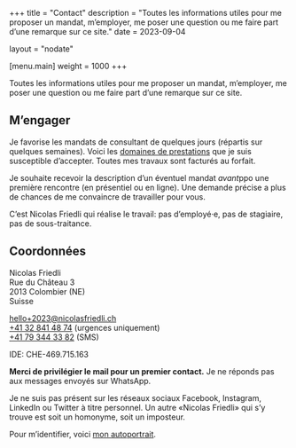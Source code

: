 +++
title = "Contact"
description = "Toutes les informations utiles pour me proposer un mandat, m’employer, me poser une question ou me faire part d’une remarque sur ce site."
date = 2023-09-04

layout = "nodate"

[menu.main]
weight = 1000
+++

Toutes les informations utiles pour me proposer un mandat, m’employer, me poser une question ou me faire part d’une remarque sur ce site.

## M’engager

Je favorise les mandats de consultant de quelques jours (répartis sur quelques semaines). Voici les [domaines de prestations](/prestations/) que je suis susceptible d’accepter. Toutes mes travaux sont facturés au forfait. 

Je souhaite recevoir la description d’un éventuel mandat *avant*ppo une première rencontre (en présentiel ou en ligne). Une demande précise a plus de chances de me convaincre de travailler pour vous.

C’est Nicolas Friedli qui réalise le travail: pas d’employé·e, pas de stagiaire, pas de sous-traitance.

## Coordonnées

Nicolas Friedli  
Rue du Château 3  
2013 Colombier (NE)  
Suisse

[hello+2023@nicolasfriedli.ch](mailto:hello+2023@nicolasfriedli.ch)  
[+41 32 841 48 74](tel:+41328414874) (urgences uniquement)  
[+41 79 344 33 82](tel:+41793443382) (SMS)

IDE: CHE-469.715.163

**Merci de privilégier le mail pour un premier contact.** Je ne réponds pas aux messages envoyés sur WhatsApp. 

Je ne suis pas présent sur les réseaux sociaux Facebook, Instagram, LinkedIn ou Twitter à titre personnel. Un autre «Nicolas Friedli» qui s’y trouve est soit un homonyme, soit un imposteur. 

Pour m’identifier, voici [mon autoportrait](/images/nicolas-friedli.jpg "Autoportrait de Nicolas Friedli").